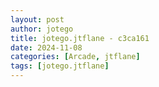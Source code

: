 ```yaml
---
layout: post
author: jotego
title: jotego.jtflane - c3ca161
date: 2024-11-08
categories: [Arcade, jtflane]
tags: [jotego.jtflane]
---
```


